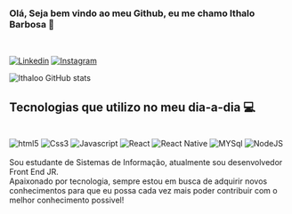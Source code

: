 ### Olá, Seja bem vindo ao meu Github, eu me chamo Ithalo Barbosa 🤙 
<br>


[![Linkedin](https://img.shields.io/badge/LinkedIn-0077B5?style=for-the-badge&logo=linkedin&logoColor=white
)](https://www.linkedin.com/in/ithalo-barbosa-60a46371/) 
[![Instagram](https://img.shields.io/badge/Instagram-E4405F?style=for-the-badge&logo=instagram&logoColor=white
)](https://www.instagram.com/_ithaloo/)

![Ithaloo GitHub stats](https://github-readme-stats.vercel.app/api?username=Ithaloo&show_icons=true&theme=dracula)

## Tecnologias que utilizo no meu dia-a-dia 💻

<div style="display: inline_block"></br>
  <img align="center" alt="html5" src="https://img.shields.io/badge/HTML5-E34F26?style=for-the-badge&logo=html5&logoColor=white"/>
  <img align="center" alt="Css3" src="https://img.shields.io/badge/CSS3-1572B6?style=for-the-badge&logo=css3&logoColor=white"/>
  <img align="center" alt="Javascript" src="https://img.shields.io/badge/JavaScript-F7DF1E?style=for-the-badge&logo=javascript&logoColor=black"/>
  <img align="center" alt="React" src="https://img.shields.io/badge/React-20232A?style=for-the-badge&logo=react&logoColor=61DAFB"/>
  <img align="center" alt="React Native" src="https://img.shields.io/badge/React_Native-20232A?style=for-the-badge&logo=react&logoColor=61DAFB"/>
  <img align="center" alt="MYSql" src="https://img.shields.io/badge/MySQL-00000F?style=for-the-badge&logo=mysql&logoColor=white"/>
  <img align="center" alt="NodeJS" src="https://img.shields.io/badge/Node.js-43853D?style=for-the-badge&logo=node.js&logoColor=white"/>
</div><br>
Sou estudante de Sistemas de Informação, atualmente sou desenvolvedor Front End JR.<br>
Apaixonado por tecnologia, sempre estou em busca de adquirir novos conhecimentos para que eu possa cada vez mais poder contribuir com o melhor conhecimento possivel!<br><br>





